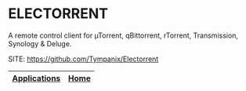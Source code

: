 # ELECTORRENT

 A remote control client for µTorrent, qBittorrent, rTorrent,
 Transmission, Synology & Deluge. 
 
 SITE: https://github.com/Tympanix/Electorrent

 | [Applications](https://portable-linux-apps.github.io/apps.html) | [Home](https://portable-linux-apps.github.io)
 | --- | --- |
